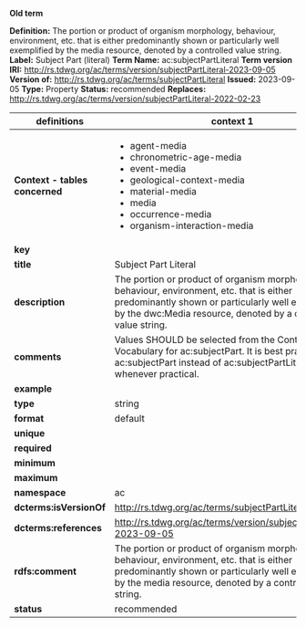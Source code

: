 **Old term**

**Definition:** The portion or product of organism morphology, behaviour, environment, etc. that is either predominantly shown or particularly well exemplified by the media resource, denoted by a controlled value string.
**Label:** Subject Part (literal)
**Term Name:** ac:subjectPartLiteral
**Term version IRI:** http://rs.tdwg.org/ac/terms/version/subjectPartLiteral-2023-09-05
**Version of:** http://rs.tdwg.org/ac/terms/subjectPartLiteral
**Issued:** 2023-09-05
**Type:** Property
**Status:** recommended
**Replaces:** http://rs.tdwg.org/ac/terms/version/subjectPartLiteral-2022-02-23


| definitions | context 1 |
|-|-|
| **Context - tables concerned** | <ul><li>agent-media</li><li>chronometric-age-media</li><li>event-media</li><li>geological-context-media</li><li>material-media</li><li>media</li><li>occurrence-media</li><li>organism-interaction-media</li></ul> |
| **key** |  |
| **title** | Subject Part Literal |
| **description** | The portion or product of organism morphology, behaviour, environment, etc. that is either predominantly shown or particularly well exemplified by the dwc:Media resource, denoted by a controlled value string. |
| **comments** | Values SHOULD be selected from the Controlled Vocabulary for ac:subjectPart. It is best practice to use ac:subjectPart instead of ac:subjectPartLiteral whenever practical. |
| **example** |  |
| **type** | string |
| **format** | default |
| **unique** |  |
| **required** |  |
| **minimum** |  |
| **maximum** |  |
| **namespace** | ac |
| **dcterms:isVersionOf** | http://rs.tdwg.org/ac/terms/subjectPartLiteral |
| **dcterms:references** | http://rs.tdwg.org/ac/terms/version/subjectPartLiteral-2023-09-05 |
| **rdfs:comment** | The portion or product of organism morphology, behaviour, environment, etc. that is either predominantly shown or particularly well exemplified by the media resource, denoted by a controlled value string. |
| **status** | recommended |

